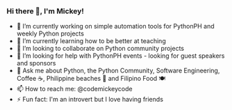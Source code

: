 ### Hi there 👋, I'm Mickey!

<!--
**codemickeycode/codemickeycode** is a ✨ _special_ ✨ repository because its `README.md` (this file) appears on your GitHub profile.
-->

- 🔭 I’m currently working on simple automation tools for PythonPH and weekly Python projects
- 🌱 I’m currently learning how to be better at teaching
- 👯 I’m looking to collaborate on Python community projects
- 🤔 I’m looking for help with PythonPH events - looking for guest speakers and sponsors
- 💬 Ask me about Python, the Python Community, Software Engineering, Coffee ☕, Philippine beaches 🌊 and Filipino Food 🍽️
- 📫 How to reach me: @codemickeycode
- ⚡ Fun fact: I'm an introvert but I love having friends

